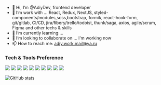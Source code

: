 - 👋 Hi, I’m @AdiyDev, frontend developer
- 👀 I’m work with ... React, Redux, NextJS, styled-components/modules,scss,bootstrap, formik, react-hook-form, git/gitlab, CI/CD, jira/fibery/trello/todoist, thunk/saga, axios, agile/scrum, Figma and other techs & skills
- 🌱 I’m currently learning ... 
- 💞️ I’m looking to collaborate on ... I'm working now
- 📫 How to reach me: adiy.work.mail@ya.ru

### Tech & Tools Preference

<img src = "https://img.shields.io/badge/-HTML5-E34F26?style=flat&logo=html5&logoColor=white"> <img src = "https://img.shields.io/badge/-CSS3-1572B6?style=flat&logo=css3&logoColor=white">
<img src="https://img.shields.io/badge/-JavaScript-eed718?style=flat&logo=javascript&logoColor=ffffff">
<img src="https://img.shields.io/badge/-React-000000?style=flat&logo=react&logoColor=00c8ff">
<img src="https://img.shields.io/badge/-Redux-ffffff?style=flat&logo=redux&logoColor=00c8ff">
<img src="https://img.shields.io/badge/-Bootstrap-563D7C?style=flat&logo=bootstrap&logoColor=white">
<img src="https://img.shields.io/badge/-Sass-cc6699?style=flat&logo=sass&logoColor=ffffff">
<img src="http://img.shields.io/badge/-Git-F1502F?style=flat&logo=git&logoColor=FFFFFF">
<img src="http://img.shields.io/badge/-Github-000000?style=flat&logo=github&logoColor=FFFFFF">
<img src="http://img.shields.io/badge/-VS%20Code-007ACC?style=flat&logo=visual%20studio%20code&logoColor=white">

![GitHub stats](https://github-readme-stats.vercel.app/api?username=AdiyDev&show_icons=true&hide_border=true)
